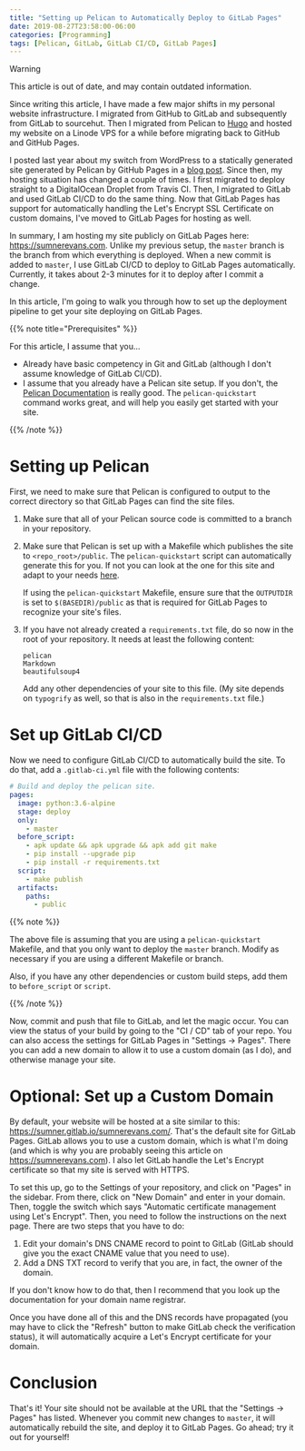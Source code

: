 ```yaml
---
title: "Setting up Pelican to Automatically Deploy to GitLab Pages"
date: 2019-08-27T23:58:00-06:00
categories: [Programming]
tags: [Pelican, GitLab, GitLab CI/CD, GitLab Pages]
---
```


<div class="admonition warning">
<p class="first admonition-title">Warning</p>
<p class="last">

This article is out of date, and may contain outdated information.

Since writing this article, I have made a few major shifts in my personal
website infrastructure. I migrated from GitHub to GitLab and subsequently from
GitLab to sourcehut. Then I migrated from Pelican to [Hugo](https://gohugo.io)
and hosted my website on a Linode VPS for a while before migrating back to
GitHub and GitHub Pages.

</p>
</div>

I posted last year about my switch from WordPress to a statically generated site
generated by Pelican by GitHub Pages in a
[blog post]({{<ref"./pelican-on-github-pages">}}). Since then, my hosting
situation has changed a couple of times. I first migrated to deploy straight to
a DigitalOcean Droplet from Travis CI. Then, I migrated to GitLab and used
GitLab CI/CD to do the same thing. Now that GitLab Pages has support for
automatically handling the Let's Encrypt SSL Certificate on custom domains, I've
moved to GitLab Pages for hosting as well.

In summary, I am hosting my site publicly on GitLab Pages here:
https://sumnerevans.com. Unlike my previous setup, the `master` branch is the
branch from which everything is deployed. When a new commit is added to
`master`, I use GitLab CI/CD to deploy to GitLab Pages automatically. Currently,
it takes about 2-3 minutes for it to deploy after I commit a change.

In this article, I'm going to walk you through how to set up the deployment
pipeline to get your site deploying on GitLab Pages.

{{% note title="Prerequisites" %}}

For this article, I assume that you...

- Already have basic competency in Git and GitLab (although I don't assume
  knowledge of GitLab CI/CD).
- I assume that you already have a Pelican site setup. If you don't, the
  [Pelican Documentation](http://docs.getpelican.com/en/stable/quickstart.html)
  is really good. The `pelican-quickstart` command works great, and will help
  you easily get started with your site.

{{% /note %}}

# Setting up Pelican

First, we need to make sure that Pelican is configured to output to the correct
directory so that GitLab Pages can find the site files.

1. Make sure that all of your Pelican source code is committed to a branch in
   your repository.

2. Make sure that Pelican is set up with a Makefile which publishes the site to
   `<repo_root>/public`. The `pelican-quickstart` script can automatically
   generate this for you. If not you can look at the one for this site and adapt
   to your needs
   [here](https://gitlab.com/sumner/sumnerevans.com/blob/master/Makefile).

   If using the `pelican-quickstart` Makefile, ensure sure that the `OUTPUTDIR`
   is set to `$(BASEDIR)/public` as that is required for GitLab Pages to
   recognize your site's files.

3. If you have not already created a `requirements.txt` file, do so now in the
   root of your repository. It needs at least the following content:

   ```
   pelican
   Markdown
   beautifulsoup4
   ```

   Add any other dependencies of your site to this file. (My site depends on
   `typogrify` as well, so that is also in the `requirements.txt` file.)

# Set up GitLab CI/CD

Now we need to configure GitLab CI/CD to automatically build the site. To do
that, add a `.gitlab-ci.yml` file with the following contents:

```yaml
# Build and deploy the pelican site.
pages:
  image: python:3.6-alpine
  stage: deploy
  only:
    - master
  before_script:
    - apk update && apk upgrade && apk add git make
    - pip install --upgrade pip
    - pip install -r requirements.txt
  script:
    - make publish
  artifacts:
    paths:
      - public
```

{{% note %}}

The above file is assuming that you are using a `pelican-quickstart` Makefile,
and that you only want to deploy the `master` branch. Modify as necessary if you
are using a different Makefile or branch.

Also, if you have any other dependencies or custom build steps, add them to
`before_script` or `script`.

{{% /note %}}

Now, commit and push that file to GitLab, and let the magic occur. You can view
the status of your build by going to the "CI / CD" tab of your repo. You can
also access the settings for GitLab Pages in "Settings -> Pages". There you can
add a new domain to allow it to use a custom domain (as I do), and otherwise
manage your site.

# Optional: Set up a Custom Domain

By default, your website will be hosted at a site similar to this:
https://sumner.gitlab.io/sumnerevans.com/. That's the default site for GitLab
Pages. GitLab allows you to use a custom domain, which is what I'm doing (and
which is why you are probably seeing this article on https://sumnerevans.com). I
also let GitLab handle the Let's Encrypt certificate so that my site is served
with HTTPS.

To set this up, go to the Settings of your repository, and click on "Pages" in
the sidebar. From there, click on "New Domain" and enter in your domain. Then,
toggle the switch which says "Automatic certificate management using Let's
Encrypt". Then, you need to follow the instructions on the next page. There are
two steps that you have to do:

1. Edit your domain's DNS CNAME record to point to GitLab (GitLab should give
   you the exact CNAME value that you need to use).
2. Add a DNS TXT record to verify that you are, in fact, the owner of the
   domain.

If you don't know how to do that, then I recommend that you look up the
documentation for your domain name registrar.

Once you have done all of this and the DNS records have propagated (you may have
to click the "Refresh" button to make GitLab check the verification status), it
will automatically acquire a Let's Encrypt certificate for your domain.

# Conclusion

That's it! Your site should not be available at the URL that the "Settings ->
Pages" has listed. Whenever you commit new changes to `master`, it will
automatically rebuild the site, and deploy it to GitLab Pages. Go ahead; try it
out for yourself!
